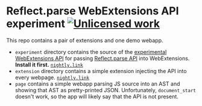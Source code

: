 Reflect.parse WebExtensions API experiment [![Unlicensed work](https://raw.githubusercontent.com/unlicense/unlicense.org/master/static/favicon.png)](https://unlicense.org/)
========================================

This repo contains a pair of extensions and one demo webapp.
* `experiment` directory contains the source of the [experimental WebExtensions API](https://firefox-source-docs.mozilla.org/toolkit/components/extensions/webextensions/index.html) for passing [Reflect.parse API](https://developer.mozilla.org/en-US/docs/Mozilla/Projects/SpiderMonkey/Parser_API) into WebExtensions. **Install it first.** [`nightly.link`](https://nightly.link/KOLANICH/webext-experiment-parse/workflows/CI/master/experiment.xpi)
* `extension` directory contains a simple extension injecting the API into every webpage. [`nightly.link`](https://nightly.link/KOLANICH/webext-experiment-parse/workflows/CI/master/extension.xpi)
* `page` contains a simple webapp parsing JS source into an AST and showing that AST as pretty-printed JSON. Unfortunately, `document_start` doesn't work, so the app will likely say that the API is not present.
